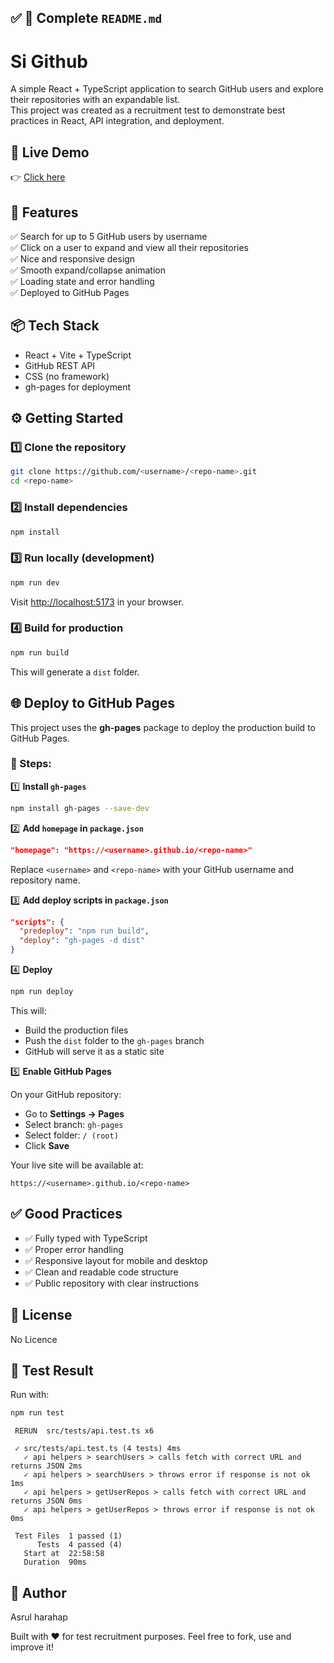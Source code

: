 ## ✅ **📄 Complete `README.md`**

# Si Github

A simple React + TypeScript application to search GitHub users and explore their repositories with an expandable list.  
This project was created as a recruitment test to demonstrate best practices in React, API integration, and deployment.

## 🚀 Live Demo
👉 [Click here](https://asruldev.github.io/sigithub/)


## 🚀 Features

✅ Search for up to 5 GitHub users by username  
✅ Click on a user to expand and view all their repositories  
✅ Nice and responsive design  
✅ Smooth expand/collapse animation  
✅ Loading state and error handling  
✅ Deployed to GitHub Pages


## 📦 Tech Stack

- React + Vite + TypeScript
- GitHub REST API
- CSS (no framework)
- gh-pages for deployment


## ⚙️ Getting Started

### 1️⃣ Clone the repository

```bash
git clone https://github.com/<username>/<repo-name>.git
cd <repo-name>
````


### 2️⃣ Install dependencies

```bash
npm install
```


### 3️⃣ Run locally (development)

```bash
npm run dev
```

Visit [http://localhost:5173](http://localhost:5173) in your browser.


### 4️⃣ Build for production

```bash
npm run build
```

This will generate a `dist` folder.


## 🌐 Deploy to GitHub Pages

This project uses the **gh-pages** package to deploy the production build to GitHub Pages.

### 📌 Steps:

1️⃣ **Install `gh-pages`**

```bash
npm install gh-pages --save-dev
```


2️⃣ **Add `homepage` in `package.json`**

```json
"homepage": "https://<username>.github.io/<repo-name>"
```

Replace `<username>` and `<repo-name>` with your GitHub username and repository name.


3️⃣ **Add deploy scripts in `package.json`**

```json
"scripts": {
  "predeploy": "npm run build",
  "deploy": "gh-pages -d dist"
}
```


4️⃣ **Deploy**

```bash
npm run deploy
```

This will:

* Build the production files
* Push the `dist` folder to the `gh-pages` branch
* GitHub will serve it as a static site


5️⃣ **Enable GitHub Pages**

On your GitHub repository:

* Go to **Settings → Pages**
* Select branch: `gh-pages`
* Select folder: `/ (root)`
* Click **Save**

Your live site will be available at:

```
https://<username>.github.io/<repo-name>
```


## ✅ Good Practices

* ✅ Fully typed with TypeScript
* ✅ Proper error handling
* ✅ Responsive layout for mobile and desktop
* ✅ Clean and readable code structure
* ✅ Public repository with clear instructions


## 📄 License

No Licence


## 🔖 Test Result

Run with:

```bash
npm run test
```

```
 RERUN  src/tests/api.test.ts x6 

 ✓ src/tests/api.test.ts (4 tests) 4ms
   ✓ api helpers > searchUsers > calls fetch with correct URL and returns JSON 2ms
   ✓ api helpers > searchUsers > throws error if response is not ok 1ms
   ✓ api helpers > getUserRepos > calls fetch with correct URL and returns JSON 0ms
   ✓ api helpers > getUserRepos > throws error if response is not ok 0ms

 Test Files  1 passed (1)
      Tests  4 passed (4)
   Start at  22:58:58
   Duration  90ms
```

## 🙌 Author

Asrul harahap

Built with ❤️ for test recruitment purposes.
Feel free to fork, use and improve it!